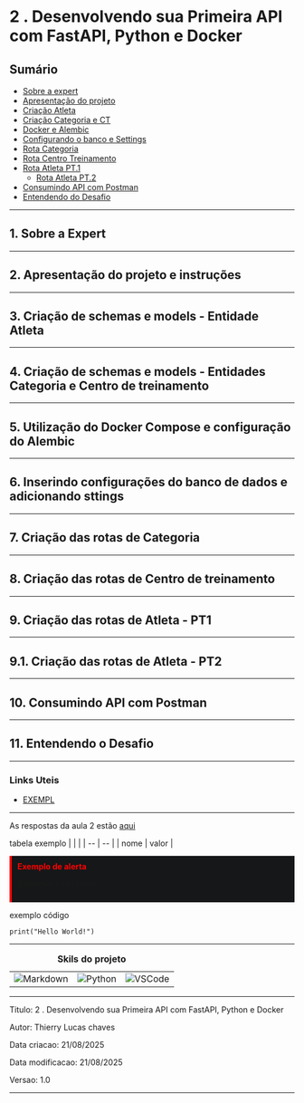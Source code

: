 # 2 . Desenvolvendo sua Primeira API com FastAPI, Python e Docker
## Sumário 
- [Sobre a expert](#1-sobre-a-expert)
- [Apresentação do projeto](#2-apresentação-do-projeto-e-instruções)
- [Criação Atleta](#3-criação-de-schemas-e-models---entidade-atleta)
- [Criação Categoria e CT](#4-criação-de-schemas-e-models---entidades-categoria-e-centro-de-treinamento)
- [Docker e Alembic](#5-utilização-do-docker-compose-e-configuração-do-alembic)
- [Configurando o banco e Settings](#6-inserindo-configurações-do-banco-de-dados-e-adicionando-sttings)
- [Rota Categoria](#7-criação-das-rotas-de-categoria)
- [Rota Centro Treinamento](#8-criação-das-rotas-de-centro-de-treinamento)
- [Rota Atleta PT.1](#9-criação-das-rotas-de-atleta---pt1)
  - [Rota Atleta PT.2](#91-criação-das-rotas-de-atleta---pt2)
- [Consumindo API com Postman](#10-consumindo-api-com-postman)
- [Entendendo do Desafio](#11--entendendo-o-desafio)

---
## 1. Sobre a Expert

---
## 2. Apresentação do projeto e instruções

--- 
## 3. Criação de schemas e models - Entidade Atleta

--- 
## 4. Criação de schemas e models - Entidades Categoria e Centro de treinamento

--- 
## 5. Utilização do Docker Compose e configuração do Alembic

--- 
## 6. Inserindo configurações do banco de dados e adicionando sttings
---
## 7. Criação das rotas de Categoria
---
## 8. Criação das rotas de Centro de treinamento
---
## 9. Criação das rotas de Atleta - PT1
---
## 9.1. Criação das rotas de Atleta - PT2
---
## 10. Consumindo API com Postman
---
## 11.  Entendendo o Desafio
---
### Links Uteis
- [EXEMPL](https://github.com/digitalinnovationone/trilha-python-dio)

---
As respostas da aula 2 estão [aqui](IMGS)

tabela exemplo 
| | |
| -- | -- |
| nome | valor |

<div style="border-left: 4px solid red; background-color:rgb(22, 23, 24); padding: 10px;">
  <strong style="color: red;">Exemplo de alerta</strong>
  <p> Somente um exemplo.</p>
</div>

exemplo código 
```
print("Hello World!")
```
---
<table style="text-align: center; width: 100%;"> 
<caption><b>Skils do projeto </b></caption>
<tr>
    <td style="text-align: center;">
    <img alt="Markdown" src="https://img.shields.io/badge/markdown-%23000000.svg?style=for-the-badge&logo=markdown&logoColor=white"/>
    </td>
    <td style="text-align: center;">
    <img alt="Python" src="https://img.shields.io/badge/python-3670A0?style=for-the-badge&logo=python&logoColor=ffdd54"/>
    </td>
    <td style="text-align: center;">
    <img alt="VSCode" src="https://img.shields.io/badge/Visual%20Studio%20Code-0078d7.svg?style=for-the-badge&logo=visual-studio-code&logoColor=white"/>
    </td>
<tr> 
</table>

---
Titulo: 2 . Desenvolvendo sua Primeira API com FastAPI, Python e Docker 

Autor: Thierry Lucas chaves

Data criacao: 21/08/2025

Data modificacao: 21/08/2025

Versao: 1.0  

---